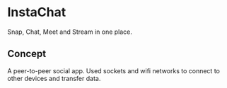 # InstaChat
Snap, Chat, Meet and Stream in one place.

## Concept
A peer-to-peer social app. Used sockets and wifi networks to connect to other devices and transfer data.
